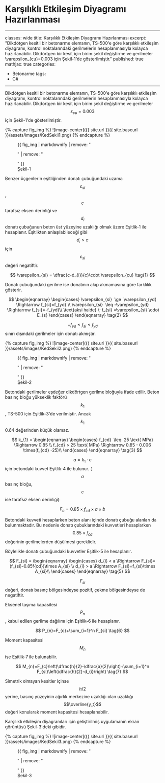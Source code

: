 # Karşılıklı Etkileşim Diyagramı Hazırlanması

---
classes: wide
title: Karşılıklı Etkileşim Diyagramı Hazırlanması
excerpt: "Dikdötgen kesitli bir betonarme elemanın, TS-500'e göre karşılıklı etkileşim diyagramı, kontrol noktalarındaki gerilmelerin hesaplanmasıyla kolayca hazırlanabilir. Dikdörtgen bir kesit için birim şekil değiştirme ve gerilmeler \varepsilon_{cu}=0.003 için Şekil-1'de gösterilmiştir."
published: true
mathjax: true
categories:
  - Betonarme
tags:
  - C&num;
---
Dikdötgen kesitli bir betonarme elemanın, TS-500'e göre karşılıklı etkileşim diyagramı, kontrol noktalarındaki gerilmelerin hesaplanmasıyla kolayca hazırlanabilir. Dikdörtgen bir kesit için birim şekil değiştirme ve gerilmeler $$\varepsilon_{cu}=0.003$$ için Şekil-1'de gösterilmiştir.

{% capture fig_img %}
![image-center]({{ site.url }}{{ site.baseurl }}/assets/images/KedSekil1.png)
{% endcapture %}

<figure style="width: 800px">
  {{ fig_img | markdownify | remove: "<p>" | remove: "</p>" }}
  <figcaption>Şekil-1</figcaption>
</figure>

Benzer üçgenlerin eşitliğinden donatı çubuğundaki uzama $$\varepsilon_{si}$$, $$c$$ tarafsız eksen derinliği ve $$d_{i}$$ donatı çubuğunun beton üst yüzeyine uzaklığı olmak üzere Eşitlik-1 ile hesaplanır. Eşitlikten anlaşılabileceği gibi $$d_{i} > c$$ için $$\varepsilon_{si}$$ değeri negatiftir.

$$
\varepsilon_{si} = \dfrac{c-d_{i}}{c}\cdot \varepsilon_{cu} \tag{1}
$$

Donatı çubuğundaki gerilme ise donatının akıp akmamasına göre farklılık gösterir.

$$
\begin{eqnarray}
\begin{cases}
\varepsilon_{si}  \ge  \varepsilon_{yd} \Rightarrow f_{si}=f_{yd} \\ 
\varepsilon_{si}  \leq -\varepsilon_{yd}  \Rightarrow f_{si}=-f_{yd}\\
\text{aksi halde} \; f_{si} =\varepsilon_{si} \cdot E_{s}
\end{cases}
\end{eqnarray} \tag{2}
$$

$$-f_{yd} \leq f_{si} \leq f_{yd}$$ sınırı dışındaki gerilmeler için donatı akmıştır.

{% capture fig_img %}
![image-center]({{ site.url }}{{ site.baseurl }}/assets/images/KedSekil2.png)
{% endcapture %}

<figure style="width: 500px">
  {{ fig_img | markdownify | remove: "<p>" | remove: "</p>" }}
  <figcaption>Şekil-2</figcaption>
</figure>

Betondaki gerilmeler eşdeğer dikdörtgen gerilme bloğuyla ifade edilir. Beton basınç bloğu yükseklik faktörü $$k_{1}$$, TS-500 için Eşitlik-3'de verilmiştir. Ancak $$k_1$$ 0.64 değerinden küçük olamaz.

$$
k_{1} = \begin{eqnarray}
\begin{cases}
f_{cd}  \leq  25 \text{ MPa} \Rightarrow 0.85 \\ 
f_{cd} > 25 \text{ MPa} \Rightarrow 0.85 - 0.006 \times(f_{cd} -25)\\
\end{cases}
\end{eqnarray} \tag{3}
$$

$$a=k_{1} \cdot c$$ için betondaki kuvvet Eşitlik-4 ile bulunur. ($$a$$ basınç bloğu, $$c$$ ise tarafsız eksen derinliği)

$$
F_{c} = 0.85\times f_{cd} \times a \times b \tag{4}
$$

Betondaki kuvveti hesaplarken beton alanı içinde donatı çubuğu alanları da bulunmaktadır. Bu nedenle donatı çubuklarındaki kuvvetleri hesaplarken $$0.85 \times f_{cd}$$ değerinin gerilmelerden düşülmesi gereklidir.

Böylelikle donatı çubuğundaki kuvvetler Eşitlik-5 ile hesaplanır.

$$
F_{si} = \begin{eqnarray}
\begin{cases}
d_{i} < a \Rightarrow F_{si}=(f_{si}-0.85f{cd})\times A_{si} \\ 
d_{i} > a \Rightarrow F_{si}=f_{si}\times A_{si}\\
\end{cases}
\end{eqnarray} \tag{5}
$$

$$F_{si}$$ değeri, donatı basınç bölgesindeyse pozitif, çekme bölgesindeyse de negatiftir.

Eksenel taşıma kapasitesi $$P_{n}$$, kabul edilen gerilme dağılımı için Eşitlik-6 ile hesaplanır.

$$
P_{n}=F_{c}+\sum_{i=1}^n F_{si} \tag{6}
$$

Moment kapasitesi $$M_{n}$$ ise Eşitlik-7 ile bulunabilir.

$$
M_{n}=F_{c}\left(\dfrac{h}{2}-\dfrac{a}{2}\right)+\sum_{i=1}^n F_{si}\left(\dfrac{h}{2}-d_{i}\right) \tag{7}
$$

Simetrik olmayan kesitler içinse $$h/2$$ yerine, basınç yüzeyinin ağırlık merkezine uzaklığı olan uzaklığı  $$\overline{y_t}$$ değeri konularak moment kapasitesi hesaplanabilir.

Karşılıklı etkileşim diyagramları için geliştirilmiş uygulamanın ekran görüntüsü Şekil-3'deki gibidir.

{% capture fig_img %}
![image-center]({{ site.url }}{{ site.baseurl }}/assets/images/KedSekil3.png)
{% endcapture %}

<figure style="width: 700px">
  {{ fig_img | markdownify | remove: "<p>" | remove: "</p>" }}
  <figcaption>Şekil-3</figcaption>
</figure>

